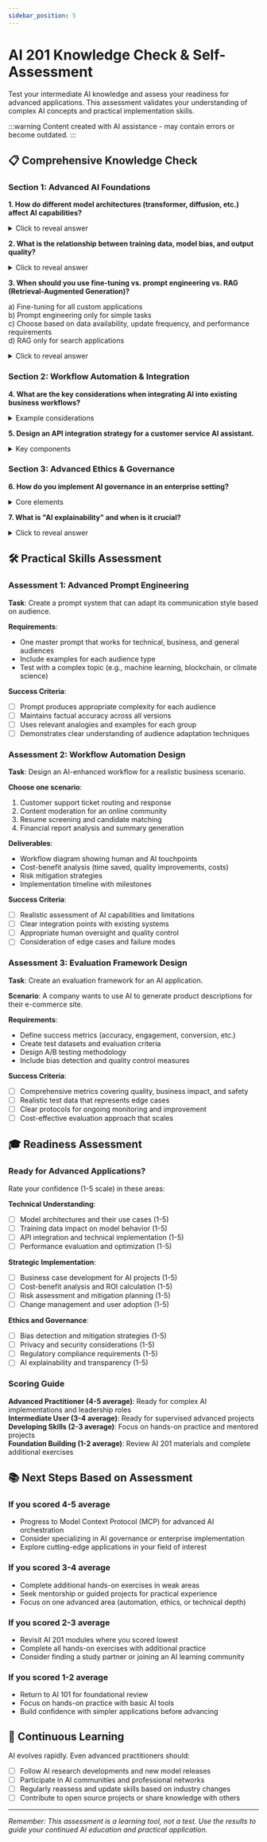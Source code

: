 ```yaml
---
sidebar_position: 5
---
```


# AI 201 Knowledge Check & Self-Assessment

Test your intermediate AI knowledge and assess your readiness for advanced applications. This assessment validates your understanding of complex AI concepts and practical implementation skills.

:::warning
Content created with AI assistance - may contain errors or become outdated.
:::

## 📋 Comprehensive Knowledge Check

### Section 1: Advanced AI Foundations

**1. How do different model architectures (transformer, diffusion, etc.) affect AI capabilities?**

<details>
<summary>Click to reveal answer</summary>

- **Transformers**: Excel at language tasks through attention mechanisms, enabling parallel processing and long-range dependencies
- **Diffusion Models**: Generate high-quality images by learning to reverse noise corruption
- **Convolutional Neural Networks**: Ideal for image recognition through spatial pattern recognition
- **Recurrent Neural Networks**: Good for sequential data but limited by sequential processing constraints

Each architecture is optimized for specific data types and tasks.
</details>

**2. What is the relationship between training data, model bias, and output quality?**

<details>
<summary>Click to reveal answer</summary>

Training data directly shapes model behavior:

- **Data quality** determines output accuracy and reliability
- **Data bias** (demographic, cultural, temporal) gets encoded into model responses
- **Data scale** affects model capabilities and generalization
- **Data recency** impacts knowledge of current events and trends

Higher quality, diverse, recent training data generally produces better, less biased outputs.
</details>

**3. When should you use fine-tuning vs. prompt engineering vs. RAG (Retrieval-Augmented Generation)?**

a) Fine-tuning for all custom applications  
b) Prompt engineering only for simple tasks  
c) Choose based on data availability, update frequency, and performance requirements  
d) RAG only for search applications  

<details>
<summary>Click to reveal answer</summary>
**Answer: c) Choose based on data availability, update frequency, and performance requirements**

- **Prompt Engineering**: First try - low cost, fast iteration, good for many tasks
- **RAG**: When you need current/private data, frequent updates, or source citations
- **Fine-tuning**: When you need specialized behavior, have quality training data, and can justify the cost

</details>

### Section 2: Workflow Automation & Integration

**4. What are the key considerations when integrating AI into existing business workflows?**

<details>
<summary>Example considerations</summary>

- **Data security and privacy compliance**
- **User training and change management**
- **API rate limits and cost management**
- **Fallback procedures for AI failures**
- **Quality control and human oversight**
- **Integration with existing tools and databases**
- **Performance monitoring and optimization**

</details>

**5. Design an API integration strategy for a customer service AI assistant.**

<details>
<summary>Key components</summary>

- **Authentication**: Secure API key management
- **Rate limiting**: Handle request throttling gracefully
- **Error handling**: Retry logic, fallback responses
- **Data flow**: Customer query → context retrieval → AI processing → response formatting
- **Monitoring**: Track usage, performance, and costs
- **Privacy**: Data encryption, PII handling, retention policies

</details>

### Section 3: Advanced Ethics & Governance

**6. How do you implement AI governance in an enterprise setting?**

<details>
<summary>Core elements</summary>

- **AI Ethics Committee**: Cross-functional oversight body
- **Risk Assessment Framework**: Evaluate AI applications for potential harms
- **Audit Trail**: Document AI decisions and data usage
- **Compliance Monitoring**: Ensure adherence to regulations (GDPR, etc.)
- **Vendor Management**: Evaluate third-party AI providers
- **Incident Response**: Process for handling AI failures or bias issues

</details>

**7. What is "AI explainability" and when is it crucial?**

<details>
<summary>Click to reveal answer</summary>

**AI Explainability**: The ability to understand and interpret how an AI system makes decisions.

**Crucial for**:

- Healthcare diagnostics
- Financial lending decisions
- Legal/judicial applications
- High-stakes business decisions
- Regulatory compliance (EU AI Act, etc.)

**Less critical for**:

- Content recommendations
- Image generation
- General writing assistance

</details>

## 🛠️ Practical Skills Assessment

### Assessment 1: Advanced Prompt Engineering

**Task**: Create a prompt system that can adapt its communication style based on audience.

**Requirements**:

- One master prompt that works for technical, business, and general audiences
- Include examples for each audience type
- Test with a complex topic (e.g., machine learning, blockchain, or climate science)

**Success Criteria**:

- [ ] Prompt produces appropriate complexity for each audience
- [ ] Maintains factual accuracy across all versions
- [ ] Uses relevant analogies and examples for each group
- [ ] Demonstrates clear understanding of audience adaptation techniques

### Assessment 2: Workflow Automation Design

**Task**: Design an AI-enhanced workflow for a realistic business scenario.

**Choose one scenario**:

1. Customer support ticket routing and response
2. Content moderation for an online community
3. Resume screening and candidate matching
4. Financial report analysis and summary generation

**Deliverables**:

- Workflow diagram showing human and AI touchpoints
- Cost-benefit analysis (time saved, quality improvements, costs)
- Risk mitigation strategies
- Implementation timeline with milestones

**Success Criteria**:

- [ ] Realistic assessment of AI capabilities and limitations
- [ ] Clear integration points with existing systems
- [ ] Appropriate human oversight and quality control
- [ ] Consideration of edge cases and failure modes

### Assessment 3: Evaluation Framework Design

**Task**: Create an evaluation framework for an AI application.

**Scenario**: A company wants to use AI to generate product descriptions for their e-commerce site.

**Requirements**:

- Define success metrics (accuracy, engagement, conversion, etc.)
- Create test datasets and evaluation criteria
- Design A/B testing methodology
- Include bias detection and quality control measures

**Success Criteria**:

- [ ] Comprehensive metrics covering quality, business impact, and safety
- [ ] Realistic test data that represents edge cases
- [ ] Clear protocols for ongoing monitoring and improvement
- [ ] Cost-effective evaluation approach that scales

## 🎓 Readiness Assessment

### Ready for Advanced Applications?

Rate your confidence (1-5 scale) in these areas:

**Technical Understanding**:

- [ ] Model architectures and their use cases (1-5)
- [ ] Training data impact on model behavior (1-5)
- [ ] API integration and technical implementation (1-5)
- [ ] Performance evaluation and optimization (1-5)

**Strategic Implementation**:

- [ ] Business case development for AI projects (1-5)
- [ ] Cost-benefit analysis and ROI calculation (1-5)
- [ ] Risk assessment and mitigation planning (1-5)
- [ ] Change management and user adoption (1-5)

**Ethics and Governance**:

- [ ] Bias detection and mitigation strategies (1-5)
- [ ] Privacy and security considerations (1-5)
- [ ] Regulatory compliance requirements (1-5)
- [ ] AI explainability and transparency (1-5)

### Scoring Guide

**Advanced Practitioner (4-5 average)**: Ready for complex AI implementations and leadership roles  
**Intermediate User (3-4 average)**: Ready for supervised advanced projects  
**Developing Skills (2-3 average)**: Focus on hands-on practice and mentored projects  
**Foundation Building (1-2 average)**: Review AI 201 materials and complete additional exercises

## 📚 Next Steps Based on Assessment

### If you scored 4-5 average

- Progress to Model Context Protocol (MCP) for advanced AI orchestration
- Consider specializing in AI governance or enterprise implementation
- Explore cutting-edge applications in your field of interest

### If you scored 3-4 average

- Complete additional hands-on exercises in weak areas
- Seek mentorship or guided projects for practical experience
- Focus on one advanced area (automation, ethics, or technical depth)

### If you scored 2-3 average

- Revisit AI 201 modules where you scored lowest
- Complete all hands-on exercises with additional practice
- Consider finding a study partner or joining an AI learning community

### If you scored 1-2 average

- Return to AI 101 for foundational review
- Focus on hands-on practice with basic AI tools
- Build confidence with simpler applications before advancing

## 🔄 Continuous Learning

AI evolves rapidly. Even advanced practitioners should:

- [ ] Follow AI research developments and new model releases
- [ ] Participate in AI communities and professional networks
- [ ] Regularly reassess and update skills based on industry changes
- [ ] Contribute to open source projects or share knowledge with others

---

*Remember: This assessment is a learning tool, not a test. Use the results to guide your continued AI education and practical application.*

